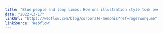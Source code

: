 ```yaml
---
title: "Blue people and long limbs: How one illustration style took over the corporate world"
date: "2022-03-17"
linkUrl: "https://webflow.com/blog/corporate-memphis?ref=rogerwong.me"
linkSource: "Webflow"
---
```



